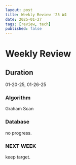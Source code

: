 ```yaml
---
layout: post
title: Weekly Review '25 W4
date: 2025-01-27
tags: [review, tech]
published: false
---
```


# Weekly Review
## Duration
01-20-25, 01-26-25

### Algorithm
Graham Scan

### Database
no progress.

### NEXT WEEK 
keep target.
